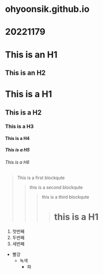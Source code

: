# ohyoonsik.github.io
# 20221179
This is an H1
=============
This is an H2
------------
# This is a H1
## This is a H2
### This is a H3
#### This is a H4
##### This is a H5
###### This is a H6
> This is a first blockqute
> >this is a second blockqute
> > > this is a third blockqute
> > > >  # this is a H1
1. 첫번째
2. 두번째
3. 세번째

* 빨강
   + 녹색
       - 파
